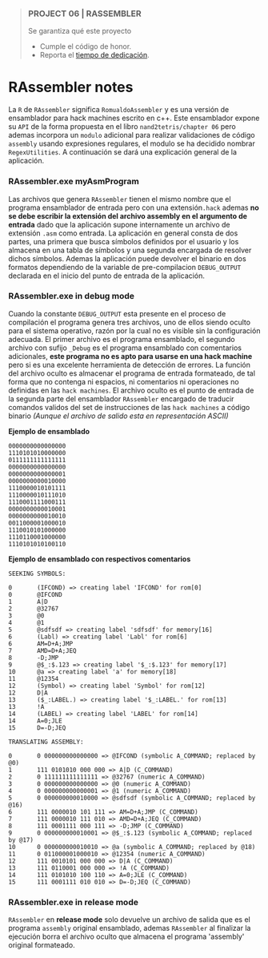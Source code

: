 
> ### **PROJECT 06 |** RASSEMBLER
> Se garantiza qué este proyecto
>
> - Cumple el código de honor.
> - Reporta el [tiempo de dedicación](https://github.com/romualdo97/controladores/blob/master/06/report_src/time_report.pdf).


# RAssembler notes

La `R` de `RAssembler` significa `RomualdoAssembler` y es una versión de ensamblador para hack machines escrito en c++.
Este ensamblador expone su `API` de la forma propuesta en el libro `nand2tetris/chapter 06` pero ademas incorpora un `modulo` adicional para realizar validaciones de código `assembly` usando expresiones regulares, el modulo se ha decidido nombrar `RegexUtilities`. A continuación se dará una explicación general de la aplicación.

### **RAssembler.exe** myAsmProgram

Las archivos que genera `RAssembler` tienen el mismo nombre que el programa ensamblador de entrada pero con una extensión`.hack` ademas **no se debe escribir la extensión del archivo assembly en el argumento de entrada** dado que la aplicación supone internamente un archivo de extensión `.asm` como entrada.
La aplicación en general consta de dos partes, una primera que busca símbolos definidos por el usuario y los almacena en una tabla de símbolos y una segunda encargada de resolver dichos símbolos. 
Ademas la aplicación puede devolver el binario en dos formatos dependiendo de la variable de pre-compilacion `DEBUG_OUTPUT` declarada en el inicio del punto de entrada de la aplicación.


### **RAssembler.exe** in debug mode

Cuando la constante `DEBUG_OUTPUT` esta presente en el proceso de compilación el programa genera tres archivos, uno de ellos siendo oculto para el sistema operativo, razón por la cual no es visible sin la configuración adecuada. 
El primer archivo es el programa ensamblado, el segundo archivo con sufijo `_Debug` es el programa ensamblado con comentarios adicionales, **este programa no es apto para usarse en una hack machine** pero si es una excelente herramienta de detección de errores.
La función del archivo oculto es almacenar el programa de entrada formateado, de tal forma que no contenga ni espacios, ni comentarios ni operaciones no definidas en las `hack machines`. El archivo oculto es el punto de entrada de la segunda parte del ensamblador `RAssembler` encargado de traducir comandos validos del set de instrucciones de las `hack machines` a código binario *(Aunque el archivo de salido esta en representación ASCII)*

**Ejemplo de ensamblado**

    0000000000000000
	1110101010000000
	0111111111111111
	0000000000000000
	0000000000000001
	0000000000010000
	1110000010101111
	1110000010111010
	1110001111000111
	0000000000010001
	0000000000010010
	0011000001000010
	1110010101000000
	1110110001000000
	1110101010100110

**Ejemplo de ensamblado con respectivos comentarios**

    SEEKING SYMBOLS:

	0 		(IFCOND) => creating label 'IFCOND' for rom[0]
	0 		@IFCOND
	1 		A|D
	2 		@32767
	3 		@0
	4 		@1
	5 		@sdfsdf => creating label 'sdfsdf' for memory[16]
	6 		(Labl) => creating label 'Labl' for rom[6]
	6 		AM=D+A;JMP
	7 		AMD=D+A;JEQ
	8 		-D;JMP
	9 		@$_:$.123 => creating label '$_:$.123' for memory[17]
	10 		@a => creating label 'a' for memory[18]
	11 		@12354
	12 		(Symbol) => creating label 'Symbol' for rom[12]
	12 		D|A
	13 		($_:LABEL.) => creating label '$_:LABEL.' for rom[13]
	13 		!A
	14 		(LABEL) => creating label 'LABEL' for rom[14]
	14 		A=0;JLE
	15 		D=-D;JEQ

    TRANSLATING ASSEMBLY:

	0 		0 000000000000000 => @IFCOND (symbolic A_COMMAND; replaced by @0)
	1 		111 0101010 000 000 => A|D (C_COMMAND)
	2 		0 111111111111111 => @32767 (numeric A_COMMAND)
	3 		0 000000000000000 => @0 (numeric A_COMMAND)
	4 		0 000000000000001 => @1 (numeric A_COMMAND)
	5 		0 000000000010000 => @sdfsdf (symbolic A_COMMAND; replaced by @16)
	6 		111 0000010 101 111 => AM=D+A;JMP (C_COMMAND)
	7 		111 0000010 111 010 => AMD=D+A;JEQ (C_COMMAND)
	8 		111 0001111 000 111 => -D;JMP (C_COMMAND)
	9 		0 000000000010001 => @$_:$.123 (symbolic A_COMMAND; replaced by @17)
	10 		0 000000000010010 => @a (symbolic A_COMMAND; replaced by @18)
	11 		0 011000001000010 => @12354 (numeric A_COMMAND)
	12 		111 0010101 000 000 => D|A (C_COMMAND)
	13 		111 0110001 000 000 => !A (C_COMMAND)
	14 		111 0101010 100 110 => A=0;JLE (C_COMMAND)
	15 		111 0001111 010 010 => D=-D;JEQ (C_COMMAND)

### **RAssembler.exe** in release mode

`RAssembler` en **release mode** solo devuelve un archivo de salida que es el programa `assembly` original ensamblado, ademas `RAssembler` al finalizar la ejecución borra el archivo oculto que almacena el programa 'assembly' original formateado.
